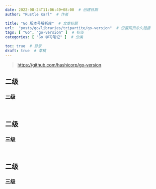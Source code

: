```yaml
---
date: 2022-08-24T11:06:49+08:00  # 创建日期
author: "Rustle Karl"  # 作者

title: "Go 版本号解析库"  # 文章标题
url:  "posts/go/libraries/tripartite/go-version"  # 设置网页永久链接
tags: [ "Go", "go-version" ]  # 标签
categories: [ "Go 学习笔记" ]  # 分类

toc: true  # 目录
draft: true  # 草稿
---
```


> https://github.com/hashicorp/go-version

## 二级

### 三级

```go

```

```go

```


## 二级

### 三级

```go

```

```go

```


## 二级

### 三级

```go

```

```go

```


